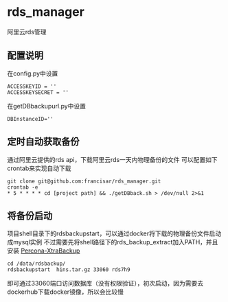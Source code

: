 # rds_manager
阿里云rds管理


## 配置说明

在config.py中设置
<!--lang:python-->
    ACCESSKEYID = ''
    ACCESSKEYSECRET = ''
在getDBbackupurl.py中设置
<!--lang:python-->
    DBInstanceID=''
## 定时自动获取备份
通过阿里云提供的rds api，下载阿里云rds一天内物理备份的文件
可以配置如下crontab来实现自动下载

<!--lang:bash-->
    git clone git@github.com:francisar/rds_manager.git
    crontab -e
    * 5 * * * * cd [project path] && ./getDBback.sh > /dev/null 2>&1


## 将备份启动
项目shell目录下的rdsbackupstart，可以通过docker将下载的物理备份文件启动成mysql实例
不过需要先将shell路径下的rds_backup_extract加入PATH，并且安装
[Percona-XtraBackup](http://www.percona.com/downloads/XtraBackup/ 'Percona-XtraBackup')
<!--lang:bash-->
    cd /data/rdsbackup/
    rdsbackupstart  hins.tar.gz 33060 rds7h9


即可通过33060端口访问数据库（没有权限验证），初次启动，因为需要去dockerhub下载docker镜像，所以会比较慢